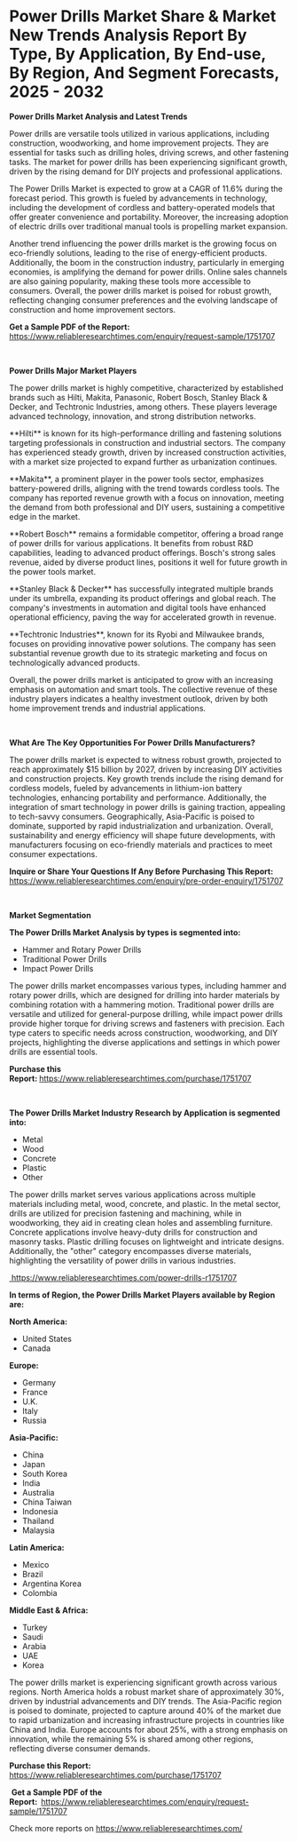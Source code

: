 <p><h1>Power Drills Market Share & Market New Trends Analysis Report By Type, By Application, By End-use, By Region, And Segment Forecasts, 2025 - 2032</h1></p><p><strong>Power Drills Market Analysis and Latest Trends</strong></p>
<p><p>Power drills are versatile tools utilized in various applications, including construction, woodworking, and home improvement projects. They are essential for tasks such as drilling holes, driving screws, and other fastening tasks. The market for power drills has been experiencing significant growth, driven by the rising demand for DIY projects and professional applications.</p><p>The Power Drills Market is expected to grow at a CAGR of 11.6% during the forecast period. This growth is fueled by advancements in technology, including the development of cordless and battery-operated models that offer greater convenience and portability. Moreover, the increasing adoption of electric drills over traditional manual tools is propelling market expansion.</p><p>Another trend influencing the power drills market is the growing focus on eco-friendly solutions, leading to the rise of energy-efficient products. Additionally, the boom in the construction industry, particularly in emerging economies, is amplifying the demand for power drills. Online sales channels are also gaining popularity, making these tools more accessible to consumers. Overall, the power drills market is poised for robust growth, reflecting changing consumer preferences and the evolving landscape of construction and home improvement sectors.</p></p>
<p><strong>Get a Sample PDF of the Report:&nbsp;</strong> <a href="https://www.reliableresearchtimes.com/enquiry/request-sample/1751707?utm_campaign=2937&utm_medium=2&utm_source=Github&utm_content=ia&utm_term=10042025&utm_id=power-drills">https://www.reliableresearchtimes.com/enquiry/request-sample/1751707</a></p>
<p>&nbsp;</p>
<p><strong>Power Drills Major Market Players</strong></p>
<p><p>The power drills market is highly competitive, characterized by established brands such as Hilti, Makita, Panasonic, Robert Bosch, Stanley Black & Decker, and Techtronic Industries, among others. These players leverage advanced technology, innovation, and strong distribution networks.</p><p>**Hilti** is known for its high-performance drilling and fastening solutions targeting professionals in construction and industrial sectors. The company has experienced steady growth, driven by increased construction activities, with a market size projected to expand further as urbanization continues.</p><p>**Makita**, a prominent player in the power tools sector, emphasizes battery-powered drills, aligning with the trend towards cordless tools. The company has reported revenue growth with a focus on innovation, meeting the demand from both professional and DIY users, sustaining a competitive edge in the market.</p><p>**Robert Bosch** remains a formidable competitor, offering a broad range of power drills for various applications. It benefits from robust R&D capabilities, leading to advanced product offerings. Bosch's strong sales revenue, aided by diverse product lines, positions it well for future growth in the power tools market.</p><p>**Stanley Black & Decker** has successfully integrated multiple brands under its umbrella, expanding its product offerings and global reach. The company's investments in automation and digital tools have enhanced operational efficiency, paving the way for accelerated growth in revenue.</p><p>**Techtronic Industries**, known for its Ryobi and Milwaukee brands, focuses on providing innovative power solutions. The company has seen substantial revenue growth due to its strategic marketing and focus on technologically advanced products.</p><p>Overall, the power drills market is anticipated to grow with an increasing emphasis on automation and smart tools. The collective revenue of these industry players indicates a healthy investment outlook, driven by both home improvement trends and industrial applications.</p></p>
<p>&nbsp;</p>
<p><strong>What Are The Key Opportunities For Power Drills Manufacturers?</strong></p>
<p><p>The power drills market is expected to witness robust growth, projected to reach approximately $15 billion by 2027, driven by increasing DIY activities and construction projects. Key growth trends include the rising demand for cordless models, fueled by advancements in lithium-ion battery technologies, enhancing portability and performance. Additionally, the integration of smart technology in power drills is gaining traction, appealing to tech-savvy consumers. Geographically, Asia-Pacific is poised to dominate, supported by rapid industrialization and urbanization. Overall, sustainability and energy efficiency will shape future developments, with manufacturers focusing on eco-friendly materials and practices to meet consumer expectations.</p></p>
<p><strong>Inquire or Share Your Questions If Any Before Purchasing This Report:</strong> <a href="https://www.reliableresearchtimes.com/enquiry/pre-order-enquiry/1751707?utm_campaign=2937&utm_medium=2&utm_source=Github&utm_content=ia&utm_term=10042025&utm_id=power-drills">https://www.reliableresearchtimes.com/enquiry/pre-order-enquiry/1751707</a></p>
<p>&nbsp;</p>
<p><strong>Market Segmentation</strong></p>
<p><strong>The Power Drills Market Analysis by types is segmented into:</strong></p>
<p><ul><li>Hammer and Rotary Power Drills</li><li>Traditional Power Drills</li><li>Impact Power Drills</li></ul></p>
<p><p>The power drills market encompasses various types, including hammer and rotary power drills, which are designed for drilling into harder materials by combining rotation with a hammering motion. Traditional power drills are versatile and utilized for general-purpose drilling, while impact power drills provide higher torque for driving screws and fasteners with precision. Each type caters to specific needs across construction, woodworking, and DIY projects, highlighting the diverse applications and settings in which power drills are essential tools.</p></p>
<p><strong>Purchase this Report:&nbsp;</strong><a href="https://www.reliableresearchtimes.com/purchase/1751707?utm_campaign=2937&utm_medium=2&utm_source=Github&utm_content=ia&utm_term=10042025&utm_id=power-drills">https://www.reliableresearchtimes.com/purchase/1751707</a></p>
<p>&nbsp;</p>
<p><strong>The Power Drills Market Industry Research by Application is segmented into:</strong></p>
<p><ul><li>Metal</li><li>Wood</li><li>Concrete</li><li>Plastic</li><li>Other</li></ul></p>
<p><p>The power drills market serves various applications across multiple materials including metal, wood, concrete, and plastic. In the metal sector, drills are utilized for precision fastening and machining, while in woodworking, they aid in creating clean holes and assembling furniture. Concrete applications involve heavy-duty drills for construction and masonry tasks. Plastic drilling focuses on lightweight and intricate designs. Additionally, the "other" category encompasses diverse materials, highlighting the versatility of power drills in various industries.</p></p>
<p><a href="https://www.reliableresearchtimes.com/power-drills-r1751707?utm_campaign=2937&utm_medium=2&utm_source=Github&utm_content=ia&utm_term=10042025&utm_id=power-drills">&nbsp;https://www.reliableresearchtimes.com/power-drills-r1751707</a></p>
<p><strong>In terms of Region, the Power Drills Market Players available by Region are:</strong></p>
<p>
    <p> <strong> North America: </strong>
        <ul>
            <li>United States</li>
            <li>Canada</li>
        </ul>
        </p> 
    <p> <strong> Europe: </strong>
        <ul>
            <li>Germany</li>
            <li>France</li>
            <li>U.K.</li>
            <li>Italy</li>
            <li>Russia</li>
        </ul>
        </p> 
    <p> <strong> Asia-Pacific: </strong>
        <ul>
            <li>China</li>
            <li>Japan</li>
            <li>South Korea</li>
            <li>India</li>
            <li>Australia</li>
            <li>China Taiwan</li>
            <li>Indonesia</li>
            <li>Thailand</li>
            <li>Malaysia</li>
        </ul>
        </p> 
    <p> <strong> Latin America: </strong>
        <ul>
            <li>Mexico</li>
            <li>Brazil</li>
            <li>Argentina Korea</li>
            <li>Colombia</li>
        </ul>
        </p> 
    <p> <strong> Middle East & Africa: </strong>
        <ul>
            <li>Turkey</li>
            <li>Saudi</li>
            <li>Arabia</li>
            <li>UAE</li>
            <li>Korea</li>
        </ul>
    </p>
    </p>
<p><p>The power drills market is experiencing significant growth across various regions. North America holds a robust market share of approximately 30%, driven by industrial advancements and DIY trends. The Asia-Pacific region is poised to dominate, projected to capture around 40% of the market due to rapid urbanization and increasing infrastructure projects in countries like China and India. Europe accounts for about 25%, with a strong emphasis on innovation, while the remaining 5% is shared among other regions, reflecting diverse consumer demands.</p></p>
<p><strong>Purchase this Report: </strong><a href="https://www.reliableresearchtimes.com/purchase/1751707?utm_campaign=2937&utm_medium=2&utm_source=Github&utm_content=ia&utm_term=10042025&utm_id=power-drills">https://www.reliableresearchtimes.com/purchase/1751707</a></p>
<p>&nbsp;<strong>Get a Sample PDF of the Report:&nbsp;&nbsp;</strong><a href="https://www.reliableresearchtimes.com/enquiry/request-sample/1751707?utm_campaign=2937&utm_medium=2&utm_source=Github&utm_content=ia&utm_term=10042025&utm_id=power-drills">https://www.reliableresearchtimes.com/enquiry/request-sample/1751707</a></p>
<p><strong></strong></p>
<p>Check more reports on <a href="https://www.reliableresearchtimes.com/?utm_campaign=2937&utm_medium=2&utm_source=Github&utm_content=ia&utm_term=10042025&utm_id=power-drills">https://www.reliableresearchtimes.com/</a></p>